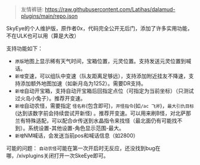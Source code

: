 > 友情裤链: https://raw.githubusercontent.com/Latihas/dalamud-plugins/main/repo.json

SkyEye的个人维护版，原作者0x，代码完全公开无后门，添加了许多实用功能，不在ULK也可以用（算是大改）

支持功能如下：

- `原版`地图上显示稀有天气时间，宝箱位置，元灵位置。支持发送元灵位置到喊话。
- `新增`变速，可以组队中变速（队友距离足够远），支持添加附近挂友不降速，支持添加额外地图加速（如新月岛为1252）。需要DR支持。
- `新增`自动开宝箱，支持自动开宝箱后回指定点位（可指定为当前坐标）（只测试过火岛小兔子）。推荐开变速。
- `新增`自动农怪，需要指定 `怪名称`(包含即可)，`开怪指令`(如`/ac 飞斧`)，`最大引仇目标`(达到该数字前会持续尝试开新怪)
  。推荐开变速。可以用来刷B怪，对北萨那兰有特殊适配，可以配合dr传送到水晶指令来找怪（最北面仍有可能找不到）。系统设置-其他设置-角色显示范围-最大。
- `新增`NM喊话，会发送当前pos和喊话信息（如2800）

可能的问题：
`自动农怪`可能在第一次开启时无反应，还没找到bug在哪，/xivplugins关闭打开一次SkeEye即可。